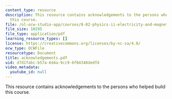 ```yaml
---
content_type: resource
description: This resource contains acknowledgements to the persons who helped build
  this course.
file: /ol-ocw-studio-app/courses/8-02-physics-ii-electricity-and-magnetism-spring-2007/d7d1fabcb57a6d4a9cc96f04348dedfd_acknowledgements.pdf
file_size: 10195
file_type: application/pdf
learning_resource_types: []
license: https://creativecommons.org/licenses/by-nc-sa/4.0/
ocw_type: OCWFile
resourcetype: Document
title: acknowledgements.pdf
uid: d7d1fabc-b57a-6d4a-9cc9-6f04348dedfd
video_metadata:
  youtube_id: null
---
```

This resource contains acknowledgements to the persons who helped build this course.